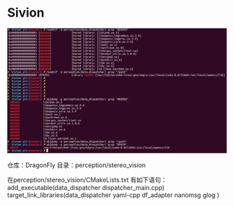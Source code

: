# Sivion


![data_dispather linked dynamic libs](images/data_dispather.png "data_dispather binary analyze")

仓库：DragonFly
目录：perception/stereo_vision

在perception/stereo_vision/CMakeLists.txt 有如下语句：
    add_executable(data_dispatcher dispatcher_main.cpp)
    target_link_libraries(data_dispatcher
            yaml-cpp
            df_adapter
            nanomsg
            glog
            )